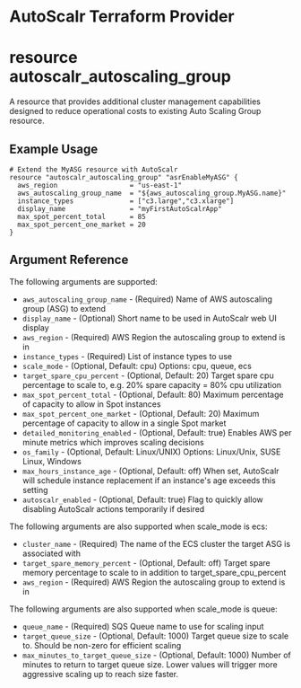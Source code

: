 # AutoScalr Terraform Provider
# resource autoscalr_autoscaling_group

A resource that provides additional cluster management capabilities designed to reduce operational costs to existing Auto Scaling Group resource.

## Example Usage

```hcl
# Extend the MyASG resource with AutoScalr
resource "autoscalr_autoscaling_group" "asrEnableMyASG" {
  aws_region                  = "us-east-1"
  aws_autoscaling_group_name  = "${aws_autoscaling_group.MyASG.name}"
  instance_types              = ["c3.large","c3.xlarge"]
  display_name                = "myFirstAutoScalrApp"
  max_spot_percent_total      = 85
  max_spot_percent_one_market = 20
}
```

## Argument Reference

The following arguments are supported:

* `aws_autoscaling_group_name` - (Required) Name of AWS autoscaling group (ASG) to extend
* `display_name` - (Optional) Short name to be used in AutoScalr web UI display
* `aws_region` - (Required) AWS Region the autoscaling group to extend is in
* `instance_types` - (Required) List of instance types to use
* `scale_mode` - (Optional, Default: cpu) Options: cpu, queue, ecs
* `target_spare_cpu_percent` - (Optional, Default: 20) Target spare cpu percentage to scale to, e.g. 20% spare capacity = 80% cpu utilization
* `max_spot_percent_total` - (Optional, Default: 80) Maximum percentage of capacity to allow in Spot instances
* `max_spot_percent_one_market` - (Optional, Default: 20) Maximum percentage of capacity to allow in a single Spot market
* `detailed_monitoring_enabled` - (Optional, Default: true) Enables AWS per minute metrics which improves scaling decisions
* `os_family` - (Optional, Default: Linux/UNIX) Options: Linux/Unix, SUSE Linux, Windows
* `max_hours_instance_age` - (Optional, Default: off) When set, AutoScalr will schedule instance replacement if an instance's age exceeds this setting
* `autoscalr_enabled` - (Optional, Default: true) Flag to quickly allow disabling AutoScalr actions temporarily if desired

The following arguments are also supported when scale_mode is ecs:

* `cluster_name` - (Required) The name of the ECS cluster the target ASG is associated with
* `target_spare_memory_percent` - (Optional, Default: off) Target spare memory percentage to scale to in addition to target_spare_cpu_percent
* `aws_region` - (Required) AWS Region the autoscaling group to extend is in

The following arguments are also supported when scale_mode is queue:

* `queue_name` - (Required) SQS Queue name to use for scaling input
* `target_queue_size` - (Optional, Default: 1000) Target queue size to scale to. Should be non-zero for efficient scaling
* `max_minutes_to_target_queue_size` - (Optional, Default: 1000) Number of minutes to return to target queue size.  Lower values will trigger more aggressive scaling up to reach size faster.

